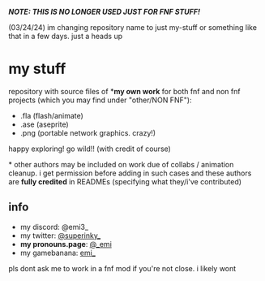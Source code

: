***NOTE: THIS IS NO LONGER USED JUST FOR FNF STUFF!***

(03/24/24) im changing repository name to just my-stuff or something like that in a few days. just a heads up

# my stuff
repository with source files of ***my own work** for both fnf and non fnf projects (which you may find under "other/NON FNF"):
- .fla (flash/animate)
- .ase (aseprite)
- .png (portable network graphics. crazy!)

happy exploring! go wild!! (with credit of course)

\* other authors may be included on work due of collabs / animation cleanup. i get permission before adding in such cases and these authors are **fully credited** in READMEs (specifying what they/i've contributed)

## info
- my discord: @emi3_
- my twitter: [@superinky_](https://twitter.com/superinky_)
- **my pronouns.page**: [@_emi](https://en.pronouns.page/@_emi)
- my gamebanana: [emi_](https://gamebanana.com/members/1709917)

pls dont ask me to work in a fnf mod if you're not close. i likely wont
